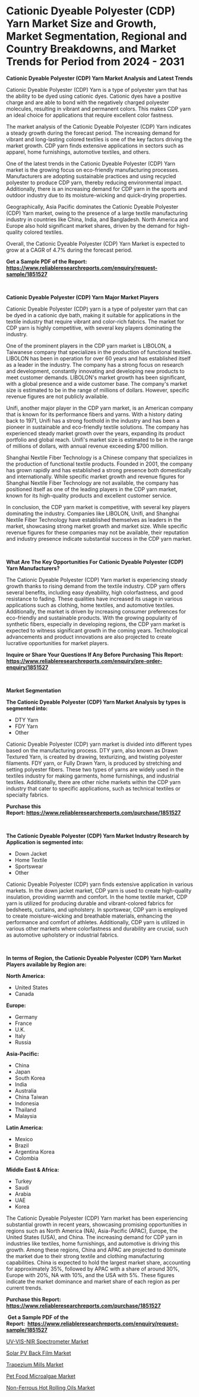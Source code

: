 <p><h1>Cationic Dyeable Polyester (CDP) Yarn Market Size and Growth, Market Segmentation, Regional and Country Breakdowns, and Market Trends for Period from 2024 -  2031</h1></p><p><strong>Cationic Dyeable Polyester (CDP) Yarn Market Analysis and Latest Trends</strong></p>
<p><p>Cationic Dyeable Polyester (CDP) Yarn is a type of polyester yarn that has the ability to be dyed using cationic dyes. Cationic dyes have a positive charge and are able to bond with the negatively charged polyester molecules, resulting in vibrant and permanent colors. This makes CDP yarn an ideal choice for applications that require excellent color fastness.</p><p>The market analysis of the Cationic Dyeable Polyester (CDP) Yarn indicates a steady growth during the forecast period. The increasing demand for vibrant and long-lasting colored textiles is one of the key factors driving the market growth. CDP yarn finds extensive applications in sectors such as apparel, home furnishings, automotive textiles, and others.</p><p>One of the latest trends in the Cationic Dyeable Polyester (CDP) Yarn market is the growing focus on eco-friendly manufacturing processes. Manufacturers are adopting sustainable practices and using recycled polyester to produce CDP yarn, thereby reducing environmental impact. Additionally, there is an increasing demand for CDP yarn in the sports and outdoor industry due to its moisture-wicking and quick-drying properties.</p><p>Geographically, Asia Pacific dominates the Cationic Dyeable Polyester (CDP) Yarn market, owing to the presence of a large textile manufacturing industry in countries like China, India, and Bangladesh. North America and Europe also hold significant market shares, driven by the demand for high-quality colored textiles.</p><p>Overall, the Cationic Dyeable Polyester (CDP) Yarn Market is expected to grow at a CAGR of 4.7% during the forecast period.</p></p>
<p><strong>Get a Sample PDF of the Report:&nbsp; <a href="https://www.reliableresearchreports.com/enquiry/request-sample/1851527">https://www.reliableresearchreports.com/enquiry/request-sample/1851527</a></strong></p>
<p>&nbsp;</p>
<p><strong>Cationic Dyeable Polyester (CDP) Yarn Major Market Players</strong></p>
<p><p>Cationic Dyeable Polyester (CDP) yarn is a type of polyester yarn that can be dyed in a cationic dye bath, making it suitable for applications in the textile industry that require vibrant and color-rich fabrics. The market for CDP yarn is highly competitive, with several key players dominating the industry.</p><p>One of the prominent players in the CDP yarn market is LIBOLON, a Taiwanese company that specializes in the production of functional textiles. LIBOLON has been in operation for over 60 years and has established itself as a leader in the industry. The company has a strong focus on research and development, constantly innovating and developing new products to meet customer demands. LIBOLON's market growth has been significant, with a global presence and a wide customer base. The company's market size is estimated to be in the range of millions of dollars. However, specific revenue figures are not publicly available.</p><p>Unifi, another major player in the CDP yarn market, is an American company that is known for its performance fibers and yarns. With a history dating back to 1971, Unifi has a strong foothold in the industry and has been a pioneer in sustainable and eco-friendly textile solutions. The company has experienced steady market growth over the years, expanding its product portfolio and global reach. Unifi's market size is estimated to be in the range of millions of dollars, with annual revenue exceeding $700 million.</p><p>Shanghai Nextile Fiber Technology is a Chinese company that specializes in the production of functional textile products. Founded in 2001, the company has grown rapidly and has established a strong presence both domestically and internationally. While specific market growth and revenue figures for Shanghai Nextile Fiber Technology are not available, the company has positioned itself as one of the leading players in the CDP yarn market, known for its high-quality products and excellent customer service.</p><p>In conclusion, the CDP yarn market is competitive, with several key players dominating the industry. Companies like LIBOLON, Unifi, and Shanghai Nextile Fiber Technology have established themselves as leaders in the market, showcasing strong market growth and market size. While specific revenue figures for these companies may not be available, their reputation and industry presence indicate substantial success in the CDP yarn market.</p></p>
<p>&nbsp;</p>
<p><strong>What Are The Key Opportunities For Cationic Dyeable Polyester (CDP) Yarn Manufacturers?</strong></p>
<p><p>The Cationic Dyeable Polyester (CDP) Yarn market is experiencing steady growth thanks to rising demand from the textile industry. CDP yarn offers several benefits, including easy dyeability, high colorfastness, and good resistance to fading. These qualities have increased its usage in various applications such as clothing, home textiles, and automotive textiles. Additionally, the market is driven by increasing consumer preferences for eco-friendly and sustainable products. With the growing popularity of synthetic fibers, especially in developing regions, the CDP yarn market is expected to witness significant growth in the coming years. Technological advancements and product innovations are also projected to create lucrative opportunities for market players.</p></p>
<p><strong>Inquire or Share Your Questions If Any Before Purchasing This Report: <a href="https://www.reliableresearchreports.com/enquiry/pre-order-enquiry/1851527">https://www.reliableresearchreports.com/enquiry/pre-order-enquiry/1851527</a></strong></p>
<p>&nbsp;</p>
<p><strong>Market Segmentation</strong></p>
<p><strong>The Cationic Dyeable Polyester (CDP) Yarn Market Analysis by types is segmented into:</strong></p>
<p><ul><li>DTY Yarn</li><li>FDY Yarn</li><li>Other</li></ul></p>
<p><p>Cationic Dyeable Polyester (CDP) yarn market is divided into different types based on the manufacturing process. DTY yarn, also known as Drawn Textured Yarn, is created by drawing, texturizing, and twisting polyester filaments. FDY yarn, or Fully Drawn Yarn, is produced by stretching and setting polyester fibers. These two types of yarns are widely used in the textiles industry for making garments, home furnishings, and industrial textiles. Additionally, there are other niche markets within the CDP yarn industry that cater to specific applications, such as technical textiles or specialty fabrics.</p></p>
<p><strong>Purchase this Report:&nbsp;<a href="https://www.reliableresearchreports.com/purchase/1851527">https://www.reliableresearchreports.com/purchase/1851527</a></strong></p>
<p>&nbsp;</p>
<p><strong>The Cationic Dyeable Polyester (CDP) Yarn Market Industry Research by Application is segmented into:</strong></p>
<p><ul><li>Down Jacket</li><li>Home Textile</li><li>Sportswear</li><li>Other</li></ul></p>
<p><p>Cationic Dyeable Polyester (CDP) yarn finds extensive application in various markets. In the down jacket market, CDP yarn is used to create high-quality insulation, providing warmth and comfort. In the home textile market, CDP yarn is utilized for producing durable and vibrant-colored fabrics for bedsheets, curtains, and upholstery. In sportswear, CDP yarn is employed to create moisture-wicking and breathable materials, enhancing the performance and comfort of athletes. Additionally, CDP yarn is utilized in various other markets where colorfastness and durability are crucial, such as automotive upholstery or industrial fabrics.</p></p>
<p>&nbsp;</p>
<p><strong>In terms of Region, the Cationic Dyeable Polyester (CDP) Yarn Market Players available by Region are:</strong></p>
<p>
    <p> <strong> North America: </strong>
        <ul>
            <li>United States</li>
            <li>Canada</li>
        </ul>
        </p> 
    <p> <strong> Europe: </strong>
        <ul>
            <li>Germany</li>
            <li>France</li>
            <li>U.K.</li>
            <li>Italy</li>
            <li>Russia</li>
        </ul>
        </p> 
    <p> <strong> Asia-Pacific: </strong>
        <ul>
            <li>China</li>
            <li>Japan</li>
            <li>South Korea</li>
            <li>India</li>
            <li>Australia</li>
            <li>China Taiwan</li>
            <li>Indonesia</li>
            <li>Thailand</li>
            <li>Malaysia</li>
        </ul>
        </p> 
    <p> <strong> Latin America: </strong>
        <ul>
            <li>Mexico</li>
            <li>Brazil</li>
            <li>Argentina Korea</li>
            <li>Colombia</li>
        </ul>
        </p> 
    <p> <strong> Middle East & Africa: </strong>
        <ul>
            <li>Turkey</li>
            <li>Saudi</li>
            <li>Arabia</li>
            <li>UAE</li>
            <li>Korea</li>
        </ul>
    </p>
    </p>
<p><p>The Cationic Dyeable Polyester (CDP) Yarn market has been experiencing substantial growth in recent years, showcasing promising opportunities in regions such as North America (NA), Asia-Pacific (APAC), Europe, the United States (USA), and China. The increasing demand for CDP yarn in industries like textiles, home furnishings, and automotive is driving this growth. Among these regions, China and APAC are projected to dominate the market due to their strong textile and clothing manufacturing capabilities. China is expected to hold the largest market share, accounting for approximately 35%, followed by APAC with a share of around 30%, Europe with 20%, NA with 10%, and the USA with 5%. These figures indicate the market dominance and market share of each region as per current trends.</p></p>
<p><strong>Purchase this Report: <a href="https://www.reliableresearchreports.com/purchase/1851527">https://www.reliableresearchreports.com/purchase/1851527</a></strong></p>
<p>&nbsp;<strong>Get a Sample PDF of the Report:&nbsp;&nbsp;<a href="https://www.reliableresearchreports.com/enquiry/request-sample/1851527">https://www.reliableresearchreports.com/enquiry/request-sample/1851527</a></strong></p>
<p><strong></strong></p>
<p><p><a href="https://www.linkedin.com/pulse/uv-vis-nir-spectrometer-market-size-share-amp-trends-analysis-srzuc/">UV-VIS-NIR Spectrometer Market</a></p><p><a href="https://github.com/marloy8/Market-Research-Report-List-2/blob/main/solar-pv-back-film-market.md">Solar PV Back Film Market</a></p><p><a href="https://www.linkedin.com/pulse/trapezium-mills-market-share-amp-new-trends-analysis-report-arrfe/">Trapezium Mills Market</a></p><p><a href="https://github.com/mahnoor2003/Market-Research-Report-List-2/blob/main/pet-food-microalgae-market.md">Pet Food Microalgae Market</a></p><p><a href="https://www.linkedin.com/pulse/non-ferrous-hot-rolling-oils-market-size-2023-2030-global-industrial-i7gze/">Non-Ferrous Hot Rolling Oils Market</a></p></p>